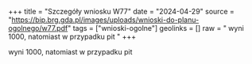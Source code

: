 +++
title = "Szczegóły wniosku W77"
date = "2024-04-29"
source = "https://bip.brg.gda.pl/images/uploads/wnioski-do-planu-ogolnego/w77.pdf"
tags = ["wnioski-ogolne"]
geolinks = []
raw = " wyni 1000, natomiast w przypadku pit "
+++

 wyni 1000, natomiast w przypadku pit 


